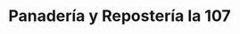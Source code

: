 ---
title: "Panadería y Repostería la 107"
url: /aguadilla/panaderia-y-reposteria-la-107/
shop: bakery
---